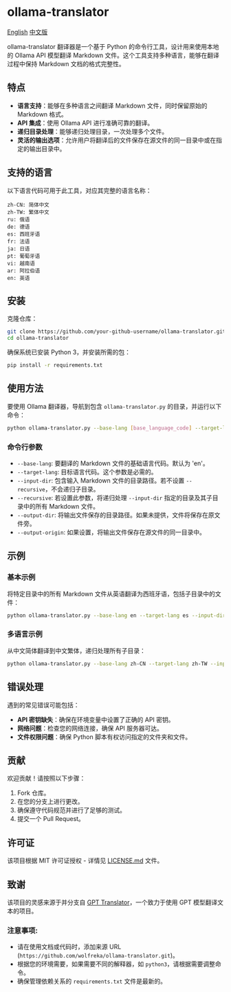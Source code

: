 # ollama-translator
[English](https://github.com/wolfreka/ollama-translator/blob/main/README.md) [中文版](https://github.com/wolfreka/ollama-translator/blob/main/README-CN.md)

ollama-translator 翻译器是一个基于 Python 的命令行工具，设计用来使用本地的 Ollama API 模型翻译 Markdown 文件。这个工具支持多种语言，能够在翻译过程中保持 Markdown 文档的格式完整性。

## 特点

- **语言支持**：能够在多种语言之间翻译 Markdown 文件，同时保留原始的 Markdown 格式。
- **API 集成**：使用 Ollama API 进行准确可靠的翻译。
- **递归目录处理**：能够递归处理目录，一次处理多个文件。
- **灵活的输出选项**：允许用户将翻译后的文件保存在源文件的同一目录中或在指定的输出目录中。

## 支持的语言

以下语言代码可用于此工具，对应其完整的语言名称：

```plaintext
zh-CN: 简体中文
zh-TW: 繁体中文
ru: 俄语
de: 德语
es: 西班牙语
fr: 法语
ja: 日语
pt: 葡萄牙语
vi: 越南语
ar: 阿拉伯语
en: 英语
```

## 安装

克隆仓库：

```bash
git clone https://github.com/your-github-username/ollama-translator.git
cd ollama-translator
```

确保系统已安装 Python 3，并安装所需的包：

```bash
pip install -r requirements.txt
```

## 使用方法

要使用 Ollama 翻译器，导航到包含 `ollama-translator.py` 的目录，并运行以下命令：

```bash
python ollama-translator.py --base-lang [base_language_code] --target-lang [target_language_code] --input-dir [input_directory] [--output-dir [output_directory]] [--recursive]
```

### 命令行参数

- `--base-lang`: 要翻译的 Markdown 文件的基础语言代码。默认为 'en'。
- `--target-lang`: 目标语言代码。这个参数是必需的。
- `--input-dir`: 包含输入 Markdown 文件的目录路径。若不设置 `--recursive`，不会递归子目录。
- `--recursive`: 若设置此参数，将递归处理 `--input-dir` 指定的目录及其子目录中的所有 Markdown 文件。
- `--output-dir`: 将输出文件保存的目录路径。如果未提供，文件将保存在原文件旁。
- `--output-origin`: 如果设置，将输出文件保存在源文件的同一目录中。

## 示例

### 基本示例
将特定目录中的所有 Markdown 文件从英语翻译为西班牙语，包括子目录中的文件：

```bash
python ollama-translator.py --base-lang en --target-lang es --input-dir /path/to/input --output-dir /path/to/output --recursive
```

### 多语言示例
从中文简体翻译到中文繁体，递归处理所有子目录：

```bash
python ollama-translator.py --base-lang zh-CN --target-lang zh-TW --input-dir /path/to/input --output-dir /path/to/output --recursive
```

## 错误处理

遇到的常见错误可能包括：

- **API 密钥缺失**：确保在环境变量中设置了正确的 API 密钥。
- **网络问题**：检查您的网络连接，确保 API 服务器可达。
- **文件权限问题**：确保 Python 脚本有权访问指定的文件夹和文件。

## 贡献

欢迎贡献！请按照以下步骤：

1. Fork 仓库。
2. 在您的分支上进行更改。
3. 确保遵守代码规范并进行了足够的测试。
4. 提交一个 Pull Request。

## 许可证

该项目根据 MIT 许可证授权 - 详情见 [LICENSE.md](LICENSE.md) 文件。
## 致谢

该项目的灵感来源于并分支自 [GPT Translator](https://github.com/daqing/gpt-translator)，一个致力于使用 GPT 模型翻译文本的项目。

### 注意事项:
- 请在使用文档或代码时，添加来源 URL (`https://github.com/wolfreka/ollama-translator.git`)。
- 根据您的环境需要，如果需要不同的解释器，如 `python3`，请根据需要调整命令。
- 确保管理依赖关系的 `requirements.txt` 文件是最新的。
